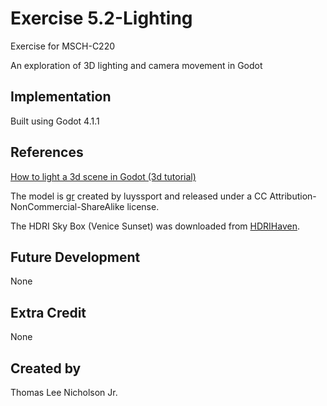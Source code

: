 # Exercise 5.2-Lighting

Exercise for MSCH-C220

An exploration of 3D lighting and camera movement in Godot

## Implementation

Built using Godot 4.1.1

## References

[How to light a 3d scene in Godot (3d tutorial)](https://www.youtube.com/watch?v=iamttSmxA2I)

The model is [gr](https://sketchfab.com/3d-models/gr-5df64141235040749103749123e43010) created by luyssport and released under a CC Attribution-NonCommercial-ShareAlike license.

The HDRI Sky Box (Venice Sunset) was downloaded from [HDRIHaven](https://hdrihaven.com/hdri/?h=venice_sunset).

## Future Development

None

## Extra Credit

None

## Created by 

Thomas Lee Nicholson Jr.
